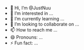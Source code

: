 - 👋 Hi, I’m @JustNuu
- 👀 I’m interested in ...
- 🌱 I’m currently learning ...
- 💞️ I’m looking to collaborate on ...
- 📫 How to reach me ...
- 😄 Pronouns: ...
- ⚡ Fun fact: ...

<!---
JustNuu/JustNuu is a ✨ special ✨ repository because its `README.md` (this file) appears on your GitHub profile.
You can click the Preview link to take a look at your changes.
--->
